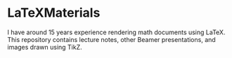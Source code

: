 # LaTeXMaterials
I have around 15 years experience rendering math documents using LaTeX.  This repository contains lecture notes, other Beamer presentations, and images drawn using TikZ.
